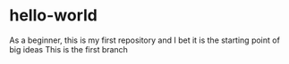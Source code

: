 # hello-world
As a beginner, this is my first repository and I bet it is the starting point of big ideas
This is the first branch
